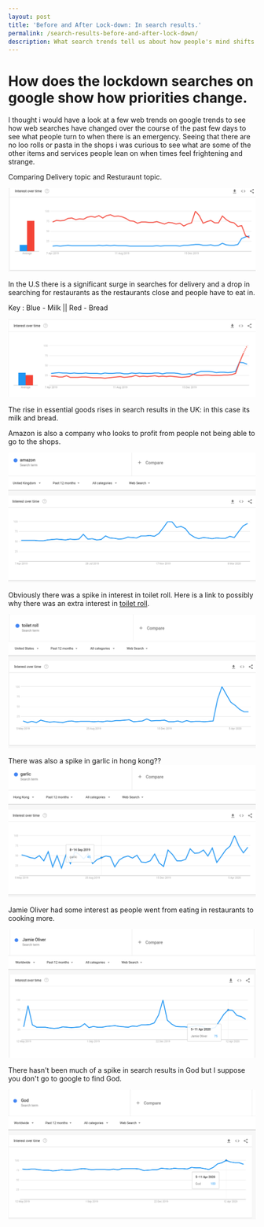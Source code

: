 ```yaml
---
layout: post
title: 'Before and After Lock-down: In search results.'
permalink: /search-results-before-and-after-lock-down/
description: What search trends tell us about how people's mind shifts when everything is closed.
---
```

# How does the lockdown searches on google show how priorities change.

I thought i would have a look at a few web trends on google trends to see how web searches have changed over the course of the past few days to see what people turn to when there is an emergency. Seeing that there are no loo rolls or pasta in the shops i was curious to see what are some of the other items and services people lean on when times feel frightening and strange.

<div class="card">
<p>Comparing Delivery topic and Resturaunt topic.</p>
<img src="/assets/img/Screenshotdeliveryvsrest.png"/>

  <script type="text/javascript" src="https://ssl.gstatic.com/trends_nrtr/2152_RC02/embed_loader.js"></script>
  <script type="text/javascript">
    trends.embed.renderExploreWidget("TIMESERIES", {"comparisonItem":[{"keyword":"/m/035bpb","geo":"US","time":"2019-03-31 2020-03-31"},{"keyword":"/m/06l8d","geo":"US","time":"2019-03-31 2020-03-31"}],"category":0,"property":""}, {"exploreQuery":"geo=US&q=%2Fm%2F035bpb,%2Fm%2F06l8d&date=today 12-m,today 12-m","guestPath":"https://trends.google.com:443/trends/embed/"});
  </script>

</div>

<p>In the U.S there is a significant surge in searches for delivery and a drop in searching for restaurants as the restaurants close and people have to eat in.</p>


<script type="text/javascript" src="https://ssl.gstatic.com/trends_nrtr/2152_RC02/embed_loader.js"></script>
<script type="text/javascript">
  trends.embed.renderExploreWidget("TIMESERIES", {"comparisonItem":[{"keyword":"/m/035bpb","geo":"GB","time":"2019-03-31 2020-03-31"},{"keyword":"/m/06l8d","geo":"GB","time":"2019-03-31 2020-03-31"}],"category":0,"property":""}, {"exploreQuery":"geo=GB&q=%2Fm%2F035bpb,%2Fm%2F06l8d&date=today 12-m,today 12-m","guestPath":"https://trends.google.com:443/trends/embed/"});
</script>
<p>Key : Blue - Milk || Red - Bread</p>
<img src="/assets/img/Screenshotmilkbread.png"/>
<p>The rise in essential goods rises in search results in the UK: in this case its milk and bread.</p>

Amazon is also a company who looks to profit from people not being able to go to the shops.

<img src="/assets/img/amazonsearch.png" />


Obviously there was a spike in interest in toilet roll. Here is a link to possibly why there was an extra interest in <a href="https://news.sky.com/story/coronavirus-why-are-people-panic-buying-and-why-toilet-paper-11952397" target="_blank">toilet roll</a>.

<img src="/assets/img/toiletroll.png">

There was also a spike in garlic in hong kong??
<img src="/assets/img/garlicinhongky.png">

Jamie Oliver had some interest as people went from eating in restaurants to cooking more.

<img src="/assets/img/jamieoliver.png">

There hasn't been much of a spike in search results in God but I suppose you don't go to google to find God.

<img src="/assets/img/godinsearch.png">
